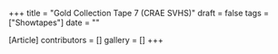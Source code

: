 +++
title = "Gold Collection Tape 7 (CRAE SVHS)"
draft = false
tags = ["Showtapes"]
date = ""

[Article]
contributors = []
gallery = []
+++